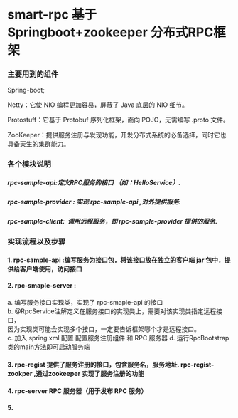 # smart-rpc 基于Springboot+zookeeper 分布式RPC框架


### 主要用到的组件

Spring-boot;

Netty：它使 NIO 编程更加容易，屏蔽了 Java 底层的 NIO 细节。  

Protostuff：它基于 Protobuf 序列化框架，面向 POJO，无需编写 .proto 文件。  

ZooKeeper：提供服务注册与发现功能，开发分布式系统的必备选择，同时它也具备天生的集群能力。  

### 各个模块说明

##### rpc-sample-api:定义RPC服务的接口 （如：HelloService）.   
##### rpc-sample-provider : 实现 rpc-sample-api ,对外提供服务.  
##### rpc-sample-client:  调用远程服务，即 rpc-sample-provider 提供的服务. 
  


### 实现流程以及步骤

#### 1. rpc-sample-api :编写服务为接口包，将该接口放在独立的客户端 jar 包中，提供给客户端使用，访问接口

#### 2. rpc-smaple-server :   
a. 编写服务接口实现类，实现了 rpc-smaple-api 的接口  
b. @RpcService注解定义在服务接口的实现类上，需要对该实现类指定远程接口，  
因为实现类可能会实现多个接口，一定要告诉框架哪个才是远程接口。  
c.  加入 spring.xml 配置   配置服务注册组件 和 RPC 服务器
d. 运行RpcBootstrap类的main方法即可启动服务端

#### 3. rpc-regist 提供了服务注册的接口，包含服务名，服务地址.  rpc-regist-zookper ,通过zookeeper 实现了服务注册的功能


#### 4. rpc-server RPC 服务器（用于发布 RPC 服务）


#### 5.
